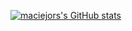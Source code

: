 [![maciejors's GitHub stats](https://github-readme-stats.vercel.app/api?username=maciejors&show_icons=true&theme=transparent)](https://github.com/anuraghazra/github-readme-stats)
